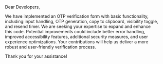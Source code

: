 Dear Developers,

We have implemented an OTP verification form with basic functionality, including input handling, OTP generation, copy to clipboard, visibility toggle, and resend timer. We are seeking your expertise to expand and enhance this code. Potential improvements could include better error handling, improved accessibility features, additional security measures, and user experience optimizations. Your contributions will help us deliver a more robust and user-friendly verification process.

Thank you for your assistance!
